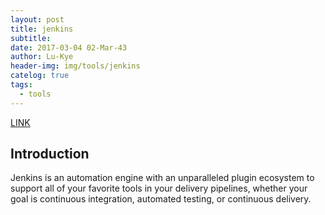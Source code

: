 ```yaml
---
layout: post
title: jenkins
subtitle: 
date: 2017-03-04 02-Mar-43
author: Lu-Kye
header-img: img/tools/jenkins
catelog: true
tags: 
  - tools
---
```

[LINK](https://jenkins.io/)

## Introduction
Jenkins is an automation engine with an unparalleled plugin ecosystem to support all of your favorite tools in your delivery pipelines, whether your goal is continuous integration, automated testing, or continuous delivery.

